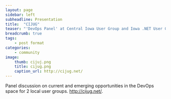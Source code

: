 ```yaml
---
layout: page
sidebar: left
subheadline: Presentation
title:  "CIJUG"
teaser: "'DevOps Panel' at Central Iowa User Group and Iowa .NET User Group"
breadcrumb: true
tags:
    - post format
categories:
    - community
image:
    thumb: cijuj.png
    title: cijug.png
    caption_url: http://cijug.net/
---
```

Panel discussion on current and emerging opportunities in the DevOps space for 2 local user groups.
<a href='http://cijug.net/' target='new'>http://cijug.net/</a>.
